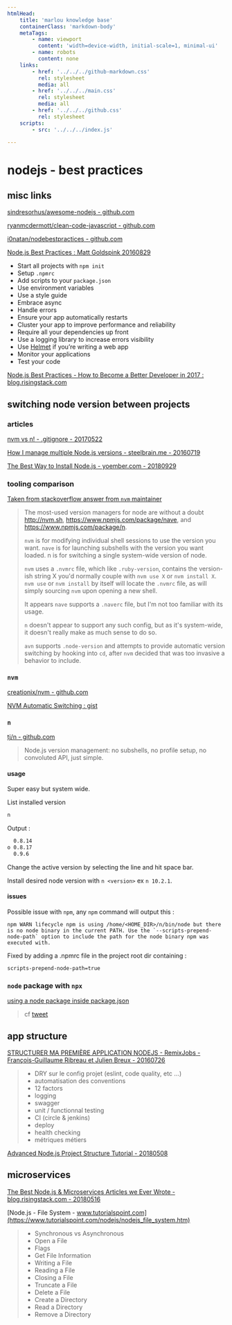 ```yaml
---
htmlHead:
    title: 'marlou knowledge base' 
    containerClass: 'markdown-body'
    metaTags:
        - name: viewport
          content: 'width=device-width, initial-scale=1, minimal-ui'
        - name: robots
          content: none
    links:
        - href: '../../../github-markdown.css'
          rel: stylesheet
          media: all
        - href: '../../../main.css'
          rel: stylesheet
          media: all
        - href: '../../../github.css'
          rel: stylesheet
    scripts:
        - src: '../../../index.js'

---
```


# nodejs - best practices

## misc links

[sindresorhus/awesome-nodejs - github.com](https://github.com/sindresorhus/awesome-nodejs)

[ryanmcdermott/clean-code-javascript - github.com](https://github.com/ryanmcdermott/clean-code-javascript)

[i0natan/nodebestpractices - github.com](https://github.com/i0natan/nodebestpractices)

[Node.js Best Practices : Matt Goldspink 20160829](https://www.codementor.io/mattgoldspink/nodejs-best-practices-du1086jja)

- Start all projects with `npm init`
- Setup `.npmrc`
- Add scripts to your `package.json`
- Use environment variables
- Use a style guide
- Embrace async
- Handle errors
- Ensure your app automatically restarts
- Cluster your app to improve performance and reliability
- Require all your dependencies up front
- Use a logging library to increase errors visibility
- Use [Helmet](https://github.com/helmetjs/helmet) if you’re writing a web app
- Monitor your applications
- Test your code

[Node.js Best Practices - How to Become a Better Developer in 2017 : blog.risingstack.com](https://blog.risingstack.com/node-js-best-practices-2017/)

## switching node version between projects

### articles

[nvm vs n! - .gitignore - 20170522](https://medium.com/gitignore/nvm-vs-n-f34ebca314ea)

[How I manage multiple Node.js versions - steelbrain.me - 20160719](https://steelbrain.me/2016/07/19/how-i-manage-multiple-node-js-versions.html)

[The Best Way to Install Node.js - yoember.com - 20180929](https://yoember.com/nodejs/the-best-way-to-install-node-js/)

### tooling comparison

[Taken from stackoverflow answer from `nvm` maintainer](https://stackoverflow.com/a/29545541)

> The most-used version managers for node are without a doubt http://nvm.sh, https://www.npmjs.com/package/nave, and https://www.npmjs.com/package/n.
> 
> `nvm` is for modifying individual shell sessions to use the version you want. `nave` is for launching subshells with the version you want loaded. n is for switching a single system-wide version of node.
> 
> `nvm` uses a `.nvmrc` file, which like `.ruby-version`, contains the version-ish string X you'd normally couple with `nvm use X` or `nvm install X`. `nvm use` or `nvm install` by itself will locate the `.nvmrc` file, as will simply sourcing `nvm` upon opening a new shell.
> 
> It appears `nave` supports a `.naverc` file, but I'm not too familiar with its usage.
> 
> `n` doesn't appear to support any such config, but as it's system-wide, it doesn't really make as much sense to do so.
> 
> `avn` supports `.node-version` and attempts to provide automatic version switching by hooking into `cd`, after `nvm` decided that was too invasive a behavior to include.

### `nvm`

[creationix/nvm - github.com](https://github.com/creationix/nvm)

[NVM Automatic Switching : gist](https://gist.github.com/calendee/bb55962fd720a6dbeed6bf356976656c)

### `n`

[tj/n - github.com](https://github.com/tj/n)

> Node.js version management: no subshells, no profile setup, no convoluted API, just simple.

#### usage

Super easy but system wide.

List installed version 

```bash
n
```

Output :

```bash
  0.8.14
ο 0.8.17
  0.9.6
```

Change the active version by selecting the line and hit space bar.

Install desired node version with `n <version>` ex `n 10.2.1`.

#### issues

Possible issue with `npm`, any `npm` command will output this :

```text
npm WARN lifecycle npm is using /home/<HOME_DIR>/n/bin/node but there is no node binary in the current PATH. Use the `--scripts-prepend-node-path` option to include the path for the node binary npm was executed with.
```

Fixed by adding a .npmrc file in the project root dir containing :

```text
scripts-prepend-node-path=true
```


### `node` package with `npx`

[using a node package inside package.json](https://www.npmjs.com/package/node)

> cf [tweet](https://twitter.com/maybekatz/status/958157474397171712)

## app structure

[STRUCTURER MA PREMIÈRE APPLICATION NODEJS - RemixJobs - François-Guillaume Ribreau et Julien Breux - 20160726](https://www.youtube.com/watch?time_continue=1&v=Q9rS9e1KInc)

> 
> - DRY sur le config projet (eslint, code quality, etc ...)
> - automatisation des conventions
> - 12 factors
> - logging
> - swagger
> - unit / functionnal testing
> - CI (circle & jenkins)
> - deploy
> - health checking
> - métriques métiers
> 

[Advanced Node.js Project Structure Tutorial - 20180508](https://blog.codeship.com/advanced-node-js-project-structure-tutorial/)

## microservices

[The Best Node.js & Microservices Articles we Ever Wrote - blog.risingstack.com - 20180516](https://blog.risingstack.com/top-nodejs-microservices-articles-risingstack/)

[Node.js - File System - www.tutorialspoint.com](https://www.tutorialspoint.com/nodejs/nodejs_file_system.htm)

> - Synchronous vs Asynchronous
> - Open a File
> - Flags
> - Get File Information
> - Writing a File
> - Reading a File
> - Closing a File
> - Truncate a File
> - Delete a File
> - Create a Directory
> - Read a Directory
> - Remove a Directory
